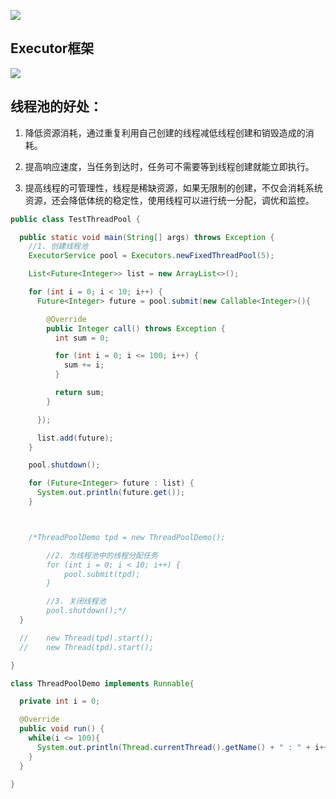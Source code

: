 ![](https://youpaiyun.zongqilive.cn/image/20200307175503.png)



## Executor框架



![](https://youpaiyun.zongqilive.cn/image/20200806193634.png)









## **线程池的好处：**

1. 降低资源消耗，通过重复利用自己创建的线程减低线程创建和销毁造成的消耗。

2. 提高响应速度，当任务到达时，任务可不需要等到线程创建就能立即执行。

3. 提高线程的可管理性，线程是稀缺资源，如果无限制的创建，不仅会消耗系统资源，还会降低体统的稳定性，使用线程可以进行统一分配，调优和监控。



```java
public class TestThreadPool {

  public static void main(String[] args) throws Exception {
    //1. 创建线程池
    ExecutorService pool = Executors.newFixedThreadPool(5);

    List<Future<Integer>> list = new ArrayList<>();

    for (int i = 0; i < 10; i++) {
      Future<Integer> future = pool.submit(new Callable<Integer>(){

        @Override
        public Integer call() throws Exception {
          int sum = 0;

          for (int i = 0; i <= 100; i++) {
            sum += i;
          }

          return sum;
        }

      });

      list.add(future);
    }

    pool.shutdown();

    for (Future<Integer> future : list) {
      System.out.println(future.get());
    }



    /*ThreadPoolDemo tpd = new ThreadPoolDemo();

		//2. 为线程池中的线程分配任务
		for (int i = 0; i < 10; i++) {
			pool.submit(tpd);
		}

		//3. 关闭线程池
		pool.shutdown();*/
  }

  //	new Thread(tpd).start();
  //	new Thread(tpd).start();

}

class ThreadPoolDemo implements Runnable{

  private int i = 0;

  @Override
  public void run() {
    while(i <= 100){
      System.out.println(Thread.currentThread().getName() + " : " + i++);
    }
  }

}
```

